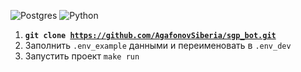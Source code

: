 ![Postgres](https://img.shields.io/badge/postgres-%23316192.svg?style=for-the-badge&logo=postgresql&logoColor=white)
![Python](https://img.shields.io/badge/python-3670A0?style=for-the-badge&logo=python&logoColor=ffdd54)


1. <code><b>git clone https://github.com/AgafonovSiberia/sgp_bot.git</b></code>
2. Заполнить <code>.env_example</code> данными и переименовать в <code>.env_dev</code>
3. Запустить проект <code>make run</code>
